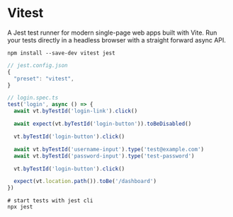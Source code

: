 # Vitest

A Jest test runner for modern single-page web apps built with Vite. Run your tests directly
in a headless browser with a straight forward async API.

```shell
npm install --save-dev vitest jest
```

```js
// jest.config.json
{
  "preset": "vitest",
}
```

```js
// login.spec.ts
test('login', async () => {
  await vt.byTestId('login-link').click()

  await expect(vt.byTestId('login-button')).toBeDisabled()

  vt.byTestId('login-button').click()

  await vt.byTestId('username-input').type('test@example.com')
  await vt.byTestId('password-input').type('test-password')

  vt.byTestId('login-button').click()

  expect(vt.location.path()).toBe('/dashboard')
})
```

```shell
# start tests with jest cli
npx jest
```
